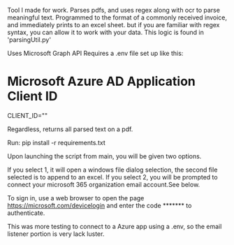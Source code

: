 Tool I made for work. Parses pdfs, and uses regex along with ocr to parse meaningful text. 
Programmed to the format of a commonly received invoice, and immediately prints to an excel sheet.
but if you are familiar with regex syntax, you can allow it to work with your data. This logic is found in 'parsingUtil.py'

Uses Microsoft Graph API
Requires a .env file set up like this:
# Microsoft Azure AD Application Client ID
CLIENT_ID=""

Regardless, returns all parsed text on a pdf.

Run:
pip install -r requirements.txt

Upon launching the script from main, you will be given two options.

If you select 1, it will open a windows file dialog selection, the second file selected is to append to an excel.
If you select 2, you will be prompted to connect your microsoft 365 organization email account.See below.

To sign in, use a web browser to open the page https://microsoft.com/devicelogin and enter the code ******* to authenticate.

This was more testing to connect to a Azure app using a .env, so the email listener portion is very lack luster.
